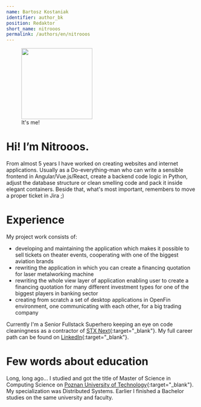 ```yaml
---
name: Bartosz Kostaniak
identifier: author_bk
position: Redaktor
short_name: nitrooos
permalink: /authors/en/nitrooos
---
```

<aside class="authors__image">
  <figure>
    <img
      src="{{ site.baseurl }}/assets/img/nitrooos.png"
      alt=""
      width="188"
      height="188" />
    <br />
    <figcaption class="authors__image-caption">It's me!</figcaption>
  </figure>
</aside>

# Hi! I’m Nitrooos.

From almost 5 years I have worked on creating websites and internet applications.
Usually as a Do-everything-man who can write a sensible frontend in
Angular/Vue.js/React, create a backend code logic in Python, adjust the database
structure or clean smelling code and pack it inside elegant containers.
Beside that, what's most important, remembers to move a proper ticket in Jira ;)

# Experience

My project work consists of:

* developing and maintaining the application which makes it possible to sell
tickets on theater events, cooperating with one of the biggest aviation brands
* rewriting the application in which you can create a financing quotation for
laser metalworking machine
* rewriting the whole view layer of application enabling user to create a
financing quotation for many different investment types for one of the biggest
players in banking sector
* creating from scratch a set of desktop applications in OpenFin environment,
one communicating with each other, for a big trading company

Currently I'm a Senior Fullstack Superhero keeping an eye on code cleaningness
as a contractor of [STX Next](https://stxnext.com){:target="_blank"}. My full
career path can be found on
[LinkedIn](https://www.linkedin.com/in/bartosz-kostaniak-623b8bb0/){:target="_blank"}.

# Few words about education

Long, long ago... I studied and got the title of Master of Science in Computing
Science on [Poznan University of Technology](https://www.put.poznan.pl/){:target="_blank"}.
My specialization was Distributed Systems. Earlier I finished a Bachelor studies
on the same university and faculty.
